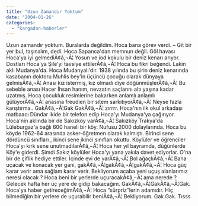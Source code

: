 ```yaml
---
title: "Uzun Zamandır Yoktum"
date: "2004-01-26"
categories: 
  - "kargadan-haberler"
---
```


Uzun zamandır yoktum. Buralarda değildim. Hoca bana görev verdi. – Git bir yer bul, taşınalım, dedi. Hoca Sapanca'dan memnun değil. Göl havası Hoca'ya iyi gelmediÃ¢â‚¬Â¦ Yosun ve iod kokulu bir deniz kenarı arıyor. Dostları Hoca'ya Şile'yi tavsiye ettilerÃ¢â‚¬Â¦ Hoca bu fikri beğendi. Lakin aklı Mudanya'da. Hoca Mudanyalı'dır. 1938 yılında bu şirin deniz kenarında kasabanın doktoru Muhlis bey'in üçüncü çocuğu olarak dünyaya gelmişÃ¢â‚¬Â¦ Anası kız istermiş, kız olmadı diye döğünmüşlerÃ¢â‚¬Â¦ Bu sebeble anası Hacer İhsan hanım, nevzatın saçlarını altı yaşına kadar uzatmış. Hoca çocukluk resimlerine bakarken anlamlı anlamlı gülüyorÃ¢â‚¬Â¦ anasına freudien bir sitem sarkıtıyorÃ¢â‚¬Â¦ Neyse fazla karıştırma.. GakÃ¢â‚¬Â¦Gak GakÃ¢â‚¬Â¦ zırrrr. Hoca'nın ilk okul arkadaşı matbaacı Dündar ikide bir telefon edip Hoca'yı Mudanya'ya çağırıyor. Hoca'nin aklında bir de Sakızköy varÃ¢â‚¬Â¦ Sakızköy Trakya'da Lüleburgaz'a bağlı 600 haneli bir köy. Nufusu 2000 dolaylarında. Hoca bu köyde 1962-64 arasında asker-öğretmen olarak kalmıştı. Birinci sene dördüncü sınıfları , ikinci sene ikinci sınıfları okuttu. Köylüler ve öğrenciler Hoca'yı kırk sene unutmadılarÃ¢â‚¬Â¦ Hoca her yıl bayramda, düğünlerde Köy'e giderdi. Şimdi Sakız köylüler Hoca'yı yana yakıla davet ediyorlar. O'na bir de çiflik hediye ettiler. İçinde evi de varÃ¢â‚¬Â¦.Bol ağaçlıÃ¢â‚¬Â¦ Bana uçacak ve konacak yer gani, gakÃ¢â‚¬Â¦gakÃ¢â‚¬Â¦gakÃ¢â‚¬Â¦ Hoca güç karar verir ama sağlam karar verir. Bekliyorum acaba yeni uçuş alanlarımız neresi olacak ? Hoca beni bir yerlerde uçuracakÃ¢â‚¬Â¦ ama nerede ? Gelecek hafta her üç yere de gidip bakacağım. GakÃ¢â‚¬Â¦GakÃ¢â‚¬Â¦Gak. Hoca'ya haber getireceğimÃ¢â‚¬Â¦ Hoca “sürpriz”lerin adamıdır. Hiç bilmediğim bir yerlere de uçurabilir beniÃ¢â‚¬Â¦ Bekliyorum. Gak Gak. Tısss
